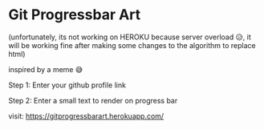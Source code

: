 # Git Progressbar Art

(unfortunately, its not working on HEROKU because server overload 😥, it will be working fine after making some changes to the algorithm to replace html)

inspired by a meme 😅

Step 1: Enter your github profile link

Step 2: Enter a small text to render on progress bar


visit: https://gitprogressbarart.herokuapp.com/
